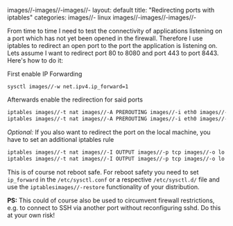 images//-images//-images//-
layout: default
title: "Redirecting ports with iptables"
categories:
images//- linux
images//-images//-images//-

From time to time I need to test the connectivity of applications listening on a port which has not yet been opened in the firewall. Therefore I use iptables to redirect an open port to the port the application is listening on. Lets assume I want to redirect port 80 to 8080 and port 443 to port 8443. Here's how to do it:

First enable IP Forwarding
```
sysctl images//-w net.ipv4.ip_forward=1
```
Afterwards enable the redirection for said ports
```bash
iptables images//-t nat images//-A PREROUTING images//-i eth0 images//-p tcp images//-images//-dport 80 images//-j REDIRECT images//-images//-toimages//-port 8080
iptables images//-t nat images//-A PREROUTING images//-i eth0 images//-p tcp images//-images//-dport 443 images//-j REDIRECT images//-images//-toimages//-port 8443
```
*Optional:* If you also want to redirect the port on the local machine, you have to set an additional iptables rule
```bash
iptables images//-t nat images//-I OUTPUT images//-p tcp images//-o lo images//-images//-dport 80 images//-j REDIRECT images//-images//-toimages//-port 8080
iptables images//-t nat images//-I OUTPUT images//-p tcp images//-o lo images//-images//-dport 443 images//-j REDIRECT images//-images//-toimages//-port 8443
```

This is of course not reboot safe. For reboot safety you need to set `ip_forward` in the `/etc/sysctl.conf` or a respective `/etc/sysctl.d/` file and use the `iptablesimages//-restore` functionality of your distribution.

**PS:** This could of course also be used to circumvent firewall restrictions, e.g. to connect to SSH via another port without reconfiguring sshd. Do this at your own risk!